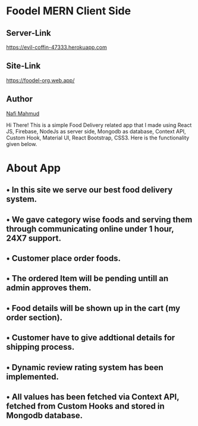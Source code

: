 # Foodel MERN Client Side
## Server-Link
https://evil-coffin-47333.herokuapp.com
## Site-Link
https://foodel-org.web.app/

## Author 
[Nafi Mahmud][author]

[author]: https://sourcecodebd.github.io/nafi.com/
Hi There! This is a simple Food Delivery related app that I made using React JS, Firebase, NodeJs as server side, Mongodb as database, Context API, Custom Hook, Material UI, React Bootstrap, CSS3. Here is the functionality given below.

# About App
## • In this site we serve our best food delivery system.
## • We gave category wise foods and serving them through communicating online under 1 hour, 24X7 support.
## • Customer place order foods.
## • The ordered Item will be pending untill an admin approves them.
## • Food details will be shown up in the cart (my order section).
## • Customer have to give addtional details for shipping process.
## • Dynamic review rating system has been implemented.
## • All values has been fetched via Context API, fetched from  Custom Hooks and stored in Mongodb database.
